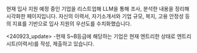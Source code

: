 현재 입사 지원 예정 중인 기업을 리스트업해 LLM을 통해 조사, 분석한 내용을 정리해 시각화한 페이지입니다.
자신의 이력서, 자기소개서와 기업 규모, 복지, 고용 안정성 등의 지표를 기반으로 입사 지원의 우선도를 수치화했습니다.  

<240923_update>
-현재 S~B등급에 해당하는 기업은 현재 엔트리한 상태로 엔트리시트(이력서)를 작성, 제출하고 있습니다.
